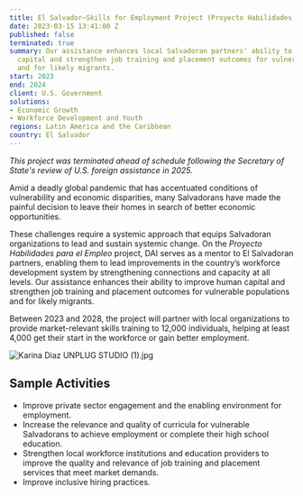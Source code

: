 ```yaml
---
title: El Salvador—Skills for Employment Project (Proyecto Habilidades para el Empleo)
date: 2023-03-15 13:41:00 Z
published: false
terminated: true
summary: Our assistance enhances local Salvadoran partners' ability to improve human
  capital and strengthen job training and placement outcomes for vulnerable populations
  and for likely migrants.
start: 2023
end: 2024
client: U.S. Government
solutions:
- Economic Growth
- Workforce Development and Youth
regions: Latin America and the Caribbean
country: El Salvador
---
```


<aside><em>This project was terminated ahead of schedule following the Secretary of State's review of U.S. foreign assistance in 2025.</em></aside>

Amid a deadly global pandemic that has accentuated conditions of vulnerability and economic disparities, many Salvadorans have made the painful decision to leave their homes in search of better economic opportunities.

These challenges require a systemic approach that equips Salvadoran organizations to lead and sustain systemic change. On the *Proyecto Habilidades para el Empleo* project, DAI serves as a mentor to El Salvadoran partners, enabling them to lead improvements in the country’s workforce development system by strengthening connections and capacity at all levels. Our assistance enhances their ability to improve human capital and strengthen job training and placement outcomes for vulnerable populations and for likely migrants.

Between 2023 and 2028, the project will partner with local organizations to provide market-relevant skills training to 12,000 individuals, helping at least 4,000 get their start in the workforce or gain better employment.

![Karina Diaz UNPLUG STUDIO (1).jpg](/uploads/Karina%20Diaz%20UNPLUG%20STUDIO%20(1).jpg)

## Sample Activities

* Improve private sector engagement and the enabling environment for employment.
* Increase the relevance and quality of curricula for vulnerable Salvadorans to achieve employment or complete their high school education.
* Strengthen local workforce institutions and education providers to improve the quality and relevance of job training and placement services that meet market demands.
* Improve inclusive hiring practices.
